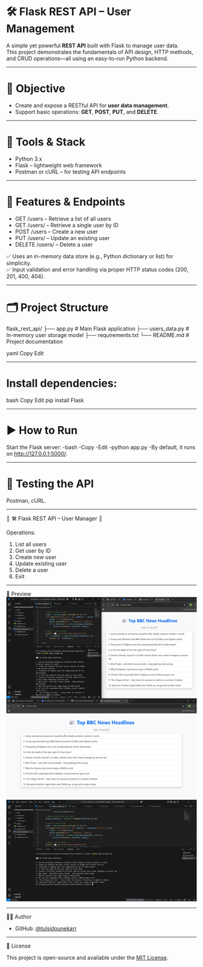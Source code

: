 # 🛠️ Flask REST API – User Management

A simple yet powerful **REST API** built with Flask to manage user data.  
This project demonstrates the fundamentals of API design, HTTP methods, and CRUD operations—all using an easy-to-run Python backend.

---

# 🎯 Objective

- Create and expose a RESTful API for **user data management**.
- Support basic operations: **GET**, **POST**, **PUT**, and **DELETE**.

---

# 🧰 Tools & Stack

- Python 3.x
- Flask – lightweight web framework
- Postman or cURL – for testing API endpoints

---

# 🚀 Features & Endpoints

- GET /users – Retrieve a list of all users  
- GET /users/<id> – Retrieve a single user by ID  
- POST /users – Create a new user  
- PUT /users/<id> – Update an existing user  
- DELETE /users/<id> – Delete a user  

✅ Uses an in-memory data store (e.g., Python dictionary or list) for simplicity.  
✅ Input validation and error handling via proper HTTP status codes (200, 201, 400, 404).

---

# 🗂️ Project Structure

flask_rest_api/
├── app.py # Main Flask application
├── users_data.py # In-memory user storage model
├── requirements.txt
└── README.md # Project documentation

yaml
Copy
Edit

---

# Install dependencies:
bash
Copy
Edit
pip install Flask

---

# ▶️ How to Run
Start the Flask server:
-bash
-Copy
-Edit
-python app.py
-By default, it runs on http://127.0.0.1:5000/.

---

# 🧪 Testing the API
 Postman, cURL.

 ---

 
║   🛠️  Flask REST API – User Manager     ║


Operations:
1. List all users
2. Get user by ID
3. Create new user
4. Update existing user
5. Delete a user
6. Exit

---

📸 Preview
![image alt](https://github.com/tulsidounekarr/NewsHeadlines-Scraper/blob/15086e7a96bbdc08b896232ea1e4e9a23dd219fc/image.jpg)

---

👨‍💻 Author

- GitHub: [@tulsidounekarr](https://github.com/tulsidounekarr)

---

 📄 License

This project is open-source and available under the [MIT License](LICENSE).




 


